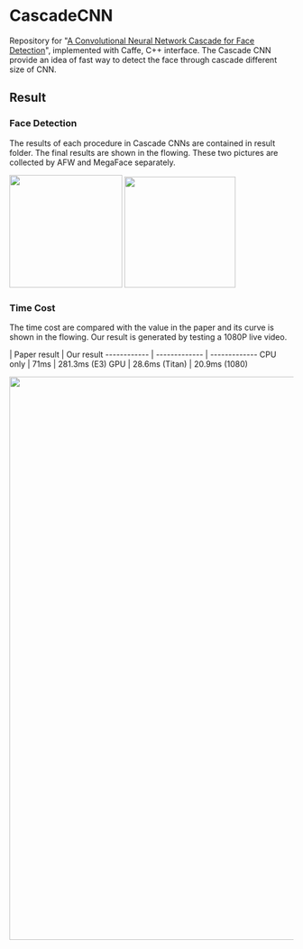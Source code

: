 # CascadeCNN

Repository for "[A Convolutional Neural Network Cascade for Face Detection](http://www.cv-foundation.org/openaccess/content_cvpr_2015/papers/Li_A_Convolutional_Neural_2015_CVPR_paper.pdf)", implemented with Caffe, C++ interface. The Cascade CNN provide an idea of fast way to detect the face through cascade different size of CNN.

## Result

### Face Detection 

The results of each procedure in Cascade CNNs are contained in result folder. The final results are shown in the flowing. These two pictures are collected by AFW and MegaFace separately.

<img src="https://github.com/foreverYoungGitHub/CascadeCNN/blob/master/result/9.jpg" width="200">
<img src="https://github.com/foreverYoungGitHub/CascadeCNN/blob/master/result/121_12105541%40N05_4811548600_1/8.jpg" width="197">

### Time Cost

The time cost are compared with the value in the paper and its curve is shown in the flowing. Our result is generated by testing a 1080P live video.

 | Paper result | Our result
------------ | ------------- | -------------
CPU only | 71ms | 281.3ms (E3)
GPU | 28.6ms (Titan) | 20.9ms (1080)

<img src="https://github.com/foreverYoungGitHub/CascadeCNN/blob/master/result/time_cost.png" width="1000">
